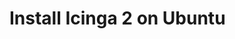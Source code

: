 # Install Icinga 2 on Ubuntu
<!-- {% set ubuntu = True %} -->
<!-- {% include "02-installation.md" %} -->
